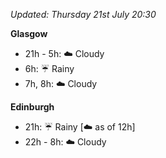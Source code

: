 *Updated: Thursday 21st July 20:30*

**Glasgow**

* 21h - 5h: :cloud: Cloudy
* 6h: :umbrella: Rainy
* 7h, 8h: :cloud: Cloudy

**Edinburgh**

* 21h: :umbrella: Rainy [:cloud: as of 12h]
* 22h - 8h: :cloud: Cloudy
